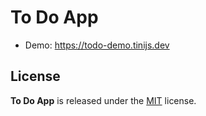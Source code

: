 # To Do App

- Demo: <https://todo-demo.tinijs.dev>

## License

**To Do App** is released under the [MIT](LICENSE) license.
